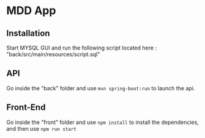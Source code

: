 # MDD App

## Installation

Start MYSQL GUI and run the following script located here : "back/src/main/resources/script.sql" 

## API

Go inside the "back" folder and use `mvn spring-boot:run` to launch the api.

## Front-End

Go inside the "front" folder and use `npm install` to install the dependencies, and then use `npm run start` 